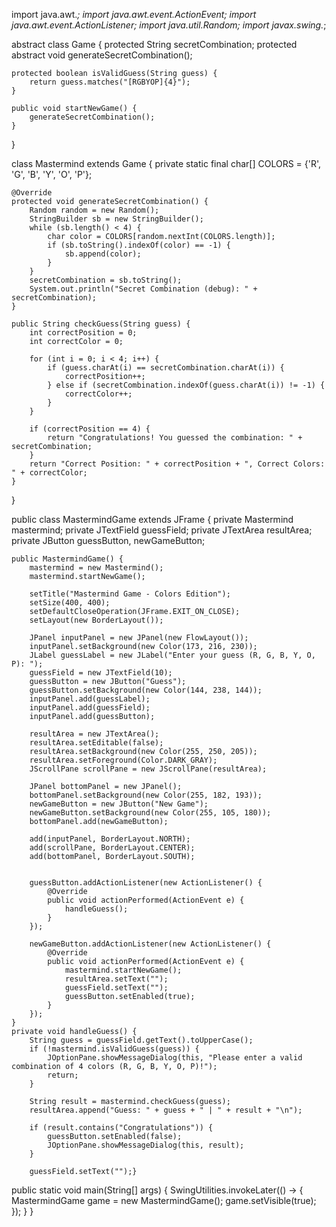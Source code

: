 import java.awt.*;
import java.awt.event.ActionEvent;
import java.awt.event.ActionListener;
import java.util.Random;
import javax.swing.*;

abstract class Game {
    protected String secretCombination; 
    protected abstract void generateSecretCombination();

    protected boolean isValidGuess(String guess) {
        return guess.matches("[RGBYOP]{4}"); 
    }

    public void startNewGame() {
        generateSecretCombination();
    }
}

class Mastermind extends Game {
    private static final char[] COLORS = {'R', 'G', 'B', 'Y', 'O', 'P'}; 

    @Override
    protected void generateSecretCombination() {
        Random random = new Random();
        StringBuilder sb = new StringBuilder();
        while (sb.length() < 4) {
            char color = COLORS[random.nextInt(COLORS.length)]; 
            if (sb.toString().indexOf(color) == -1) { 
                sb.append(color);
            }
        }
        secretCombination = sb.toString();
        System.out.println("Secret Combination (debug): " + secretCombination); 
    }

    public String checkGuess(String guess) {
        int correctPosition = 0; 
        int correctColor = 0;  

        for (int i = 0; i < 4; i++) {
            if (guess.charAt(i) == secretCombination.charAt(i)) {
                correctPosition++;
            } else if (secretCombination.indexOf(guess.charAt(i)) != -1) {
                correctColor++;
            }
        }

        if (correctPosition == 4) {
            return "Congratulations! You guessed the combination: " + secretCombination;
        }
        return "Correct Position: " + correctPosition + ", Correct Colors: " + correctColor;
    }
}

public class MastermindGame extends JFrame {
    private Mastermind mastermind; 
    private JTextField guessField; 
    private JTextArea resultArea;  
    private JButton guessButton, newGameButton; 

    public MastermindGame() {
        mastermind = new Mastermind(); 
        mastermind.startNewGame();   

        setTitle("Mastermind Game - Colors Edition");
        setSize(400, 400);
        setDefaultCloseOperation(JFrame.EXIT_ON_CLOSE);
        setLayout(new BorderLayout());

        JPanel inputPanel = new JPanel(new FlowLayout());
        inputPanel.setBackground(new Color(173, 216, 230)); 
        JLabel guessLabel = new JLabel("Enter your guess (R, G, B, Y, O, P): ");
        guessField = new JTextField(10);
        guessButton = new JButton("Guess");
        guessButton.setBackground(new Color(144, 238, 144)); 
        inputPanel.add(guessLabel);
        inputPanel.add(guessField);
        inputPanel.add(guessButton);

        resultArea = new JTextArea();
        resultArea.setEditable(false);
        resultArea.setBackground(new Color(255, 250, 205)); 
        resultArea.setForeground(Color.DARK_GRAY); 
        JScrollPane scrollPane = new JScrollPane(resultArea);

        JPanel bottomPanel = new JPanel();
        bottomPanel.setBackground(new Color(255, 182, 193));
        newGameButton = new JButton("New Game");
        newGameButton.setBackground(new Color(255, 105, 180));
        bottomPanel.add(newGameButton);

        add(inputPanel, BorderLayout.NORTH);
        add(scrollPane, BorderLayout.CENTER);
        add(bottomPanel, BorderLayout.SOUTH);

    
        guessButton.addActionListener(new ActionListener() {
            @Override
            public void actionPerformed(ActionEvent e) {
                handleGuess();
            }
        });

        newGameButton.addActionListener(new ActionListener() {
            @Override
            public void actionPerformed(ActionEvent e) {
                mastermind.startNewGame();
                resultArea.setText("");
                guessField.setText("");
                guessButton.setEnabled(true);
            }
        });
    }
    private void handleGuess() {
        String guess = guessField.getText().toUpperCase(); 
        if (!mastermind.isValidGuess(guess)) {  
            JOptionPane.showMessageDialog(this, "Please enter a valid combination of 4 colors (R, G, B, Y, O, P)!");
            return;
        }

        String result = mastermind.checkGuess(guess);
        resultArea.append("Guess: " + guess + " | " + result + "\n");

        if (result.contains("Congratulations")) { 
            guessButton.setEnabled(false);
            JOptionPane.showMessageDialog(this, result);
        }

        guessField.setText("");}

    
public static void main(String[] args) {
        SwingUtilities.invokeLater(() -> {
            MastermindGame game = new MastermindGame();
            game.setVisible(true);
        });
    }
}
